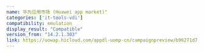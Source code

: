 ```yaml
---
name: 华为应用市场 (Huawei app market)"
categories: ['it-tools-vdi']
compatibility: emulation
display_result: "Compatible"
version_from: "14.2.1.303"
link: https://uowap.hicloud.com/appdl-uomp-cn/campaignpreview/b96271d7-fc63-4477-889d-26e121259d9e/index.html
---
```

